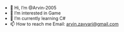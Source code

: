 - 👋 Hi, I’m @Arvin-2005
- 👀 I’m interested in Game
- 🌱 I’m currently learning C#
- 📫 How to reach me    Email:    arvin.zavvari@gmail.com

<!---
Arvin-2005/Arvin-2005 is a ✨ special ✨ repository because its `README.md` (this file) appears on your GitHub profile.
You can click the Preview link to take a look at your changes.
--->
